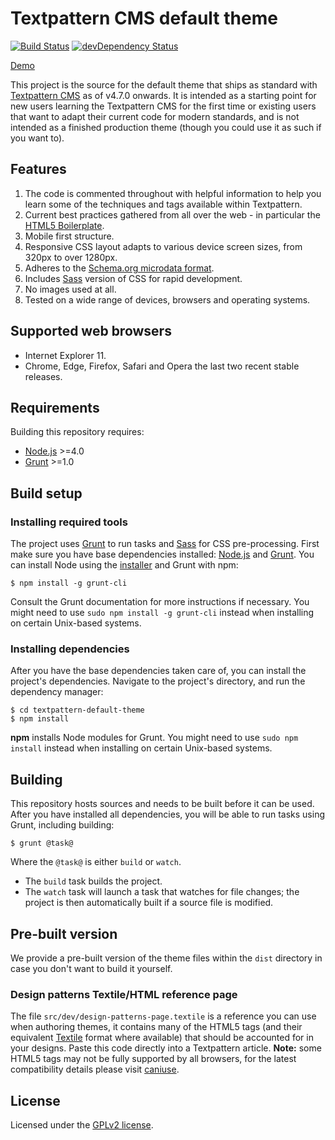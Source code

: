 # Textpattern CMS default theme

[![Build Status](https://img.shields.io/travis/textpattern/textpattern-default-theme.svg)](https://travis-ci.org/textpattern/textpattern-default-theme)
[![devDependency Status](https://img.shields.io/david/dev/textpattern/textpattern-default-theme.svg)](https://david-dm.org/textpattern/textpattern-default-theme?type=dev)

[Demo](http://default-theme.textpattern.io/)

This project is the source for the default theme that ships as standard with [Textpattern CMS](https://textpattern.io/) as of v4.7.0 onwards. It is intended as a starting point for new users learning the Textpattern CMS for the first time or existing users that want to adapt their current code for modern standards, and is not intended as a finished production theme (though you could use it as such if you want to).

## Features

1. The code is commented throughout with helpful information to help you learn some of the techniques and tags available within Textpattern.
2. Current best practices gathered from all over the web - in particular the [HTML5 Boilerplate](https://html5boilerplate.com/).
3. Mobile first structure.
4. Responsive CSS layout adapts to various device screen sizes, from 320px to over 1280px.
5. Adheres to the [Schema.org microdata format](https://schema.org/).
6. Includes [Sass](http://sass-lang.com/) version of CSS for rapid development.
7. No images used at all.
8. Tested on a wide range of devices, browsers and operating systems.

## Supported web browsers

* Internet Explorer 11.
* Chrome, Edge, Firefox, Safari and Opera the last two recent stable releases.

## Requirements

Building this repository requires:

* [Node.js](https://nodejs.org/) >=4.0
* [Grunt](https://gruntjs.com/) >=1.0

## Build setup

### Installing required tools

The project uses [Grunt](https://gruntjs.com/) to run tasks and [Sass](http://sass-lang.com/) for CSS pre-processing. First make sure you have base dependencies installed: [Node.js](https://nodejs.org/) and [Grunt](https://gruntjs.com/). You can install Node using the [installer](https://nodejs.org/) and Grunt with npm:

```ShellSession
$ npm install -g grunt-cli
```

Consult the Grunt documentation for more instructions if necessary. You might need to use `sudo npm install -g grunt-cli` instead when installing on certain Unix-based systems.

### Installing dependencies

After you have the base dependencies taken care of, you can install the project's dependencies. Navigate to the project's directory, and run the dependency manager:

```ShellSession
$ cd textpattern-default-theme
$ npm install
```

**npm** installs Node modules for Grunt. You might need to use `sudo npm install` instead when installing on certain Unix-based systems.

## Building

This repository hosts sources and needs to be built before it can be used. After you have installed all dependencies, you will be able to run tasks using Grunt, including building:

```ShellSession
$ grunt @task@
```

Where the `@task@` is either `build` or `watch`.

* The `build` task builds the project.
* The `watch` task will launch a task that watches for file changes; the project is then automatically built if a source file is modified.

## Pre-built version

We provide a pre-built version of the theme files within the `dist` directory in case you don't want to build it yourself.

### Design patterns Textile/HTML reference page

The file `src/dev/design-patterns-page.textile` is a reference you can use when authoring themes, it contains many of the HTML5 tags (and their equivalent [Textile](https://github.com/textile/php-textile) format where available) that should be accounted for in your designs. Paste this code directly into a Textpattern article. **Note:** some HTML5 tags may not be fully supported by all browsers, for the latest compatibility details please visit [caniuse](http://caniuse.com/).

## License

Licensed under the [GPLv2 license](https://github.com/textpattern/textpattern-default-theme/blob/master/LICENSE).
